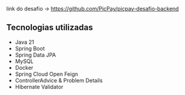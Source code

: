 
link do desafio -> https://github.com/PicPay/picpay-desafio-backend

## Tecnologias utilizadas

* Java 21
* Spring Boot
* Spring Data JPA
* MySQL
* Docker
* Spring Cloud Open Feign
* ControllerAdvice & Problem Details
* Hibernate Validator